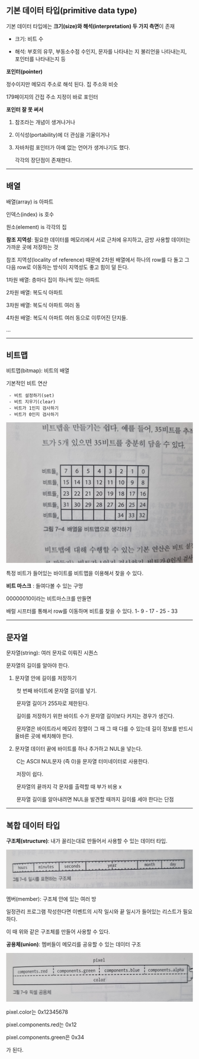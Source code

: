 ## 기본 데이터 타입(primitive data type)

기본 데이터 타입에는 **크기(size)와 해석(interpretation) 두 가지 측면**이 존재

- 크기: 비트 수

- 해석: 부호의 유무, 부동소수점 수인지, 문자를 나타내는 지 불리언을 나타내는지, 포인터를 나타내는지 등

  

**포인터(pointer)**

정수이지만 메모리 주소로 해석 된다. 집 주소와 비슷

179페이지의 간접 주소 지정이 바로 포인터



**포인터 잘 못 써서** 

1. 참조라는 개념이 생겨나거나

2. 이식성(portability)에 더 관심을 기울이거나 

3. 자바처럼 포인터가 아예 없는 언어가 생겨나기도 했다. 

   각각의 장단점이 존재한다.

---



## 배열

배열(array) is 아파트

인덱스(index) is 호수

원소(element) is 각각의 집

**참조 지역성**: 필요한 데이터를 메모리에서 서로 근처에 유지하고, 금방 사용할 데이터는 가까운 곳에 저장하는 것

참조 지역성(locality of reference) 때문에 2차원 배열에서 하나의 row를 다 돌고 그 다음 row로 이동하는 방식이 지역성도 좋고 힘이 덜 든다.

1차원 배열: 층마다 집이 하나씩 있는 아파트

2차원 배열: 복도식 아파트

3차원 배열: 복도식 아파트 여러 동

4차원 배열: 복도식 아파트 여러 동으로 이루어진 단지들.

...

---



## 비트맵

비트맵(bitmap): 비트의 배열

기본적인 비트 연산

	 - 비트 설정하기(set)
	 - 비트 지우기(clear)
	 - 비트가 1인지 검사하기
	 - 비트가 0인지 검사하기

![7-4](../img/7-4.jpg)

특정 비트가 들어있는 바이트를 비트맵을 이용해서 찾을 수 있다.

**비트 마스크** : 들여다볼 수 있는 구멍

00000010이라는 비트마스크를 만들면

배럴 시프터를 통해서 row를 이동하며 비트를 찾을 수 있다. 1- 9 - 17 - 25 - 33



---



## 문자열

문자열(string): 여러 문자로 이뤄진 시퀀스

문자열의 길이를 알아야 한다.

1. 문자열 안에 길이를 저장하기

   ​	첫 번째 바이트에 문자열 길이를 넣기.

   ​		문자열 길이가 255자로 제한된다.

   ​		길이를 저장하기 위한 바이트 수가 문자열 길이보다 커지는 경우가 생긴다.

   ​		문자열은 바이트라서 메모리 정렬이 그 때 그 때 다를 수 있는데 길이 정보를 반드시 올바른 곳에 배치해야 한다.

2. 문자열 데이터 끝에 바이트를 하나 추가하고 NUL을 넣는다.

   ​	C는 ASCII NUL문자 (즉 0)을 문자열 터미네이터로 사용한다.

   ​		저장이 쉽다.

   ​		문자열의 끝까지 각 문자를 출력할 때 부가 비용 x

   ​		문자열 길이를 알아내려면 NUL을 발견할 때까지 길이를 세야 한다는 단점

   

---



## 복합 데이터 타입

**구조체(structure)**: 내가 꼴리는대로 만들어서 사용할 수 있는 데이터 타입.

![7-6](../img/7-6.jpg)



멤버(member): 구조체 안에 있는 여러 방

일정관리 프로그램 작성한다면 이벤트의 시작 일시와 끝 일시가 들어있는 리스트가 필요하다. 

이 때 위와 같은 구조체를 만들어 사용할 수 있다.



**공용체(union)**: 멤버들이 메모리를 공유할 수 있는 데이터 구조

![7-9](../img/7-9.jpg)

pixel.color는 0x12345678

pixel.components.red는 0x12

pixel.components.green은 0x34

가 된다.


